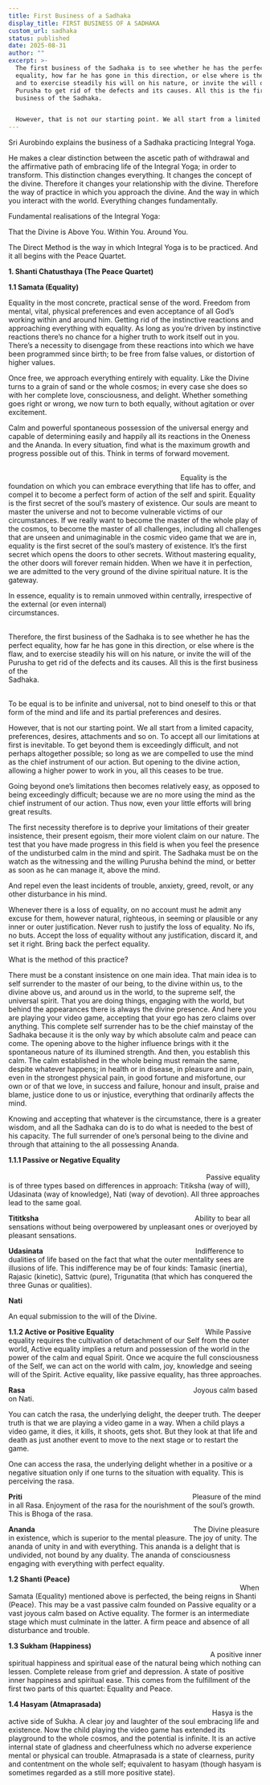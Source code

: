 ```yaml
---
title: First Business of a Sadhaka
display_title: FIRST BUSINESS OF A SADHAKA
custom_url: sadhaka
status: published
date: 2025-08-31
author: ""
excerpt: >-
  The first business of the Sadhaka is to see whether he has the perfect
  equality, how far he has gone in this direction, or else where is the flaw,
  and to exercise steadily his will on his nature, or invite the will of the
  Purusha to get rid of the defects and its causes. All this is the first
  business of the Sadhaka. 


  However, that is not our starting point. We all start from a limited capacity, preferences, desires, attachments and so on. To accept all our limitations at first is inevitable. To get beyond them is exceedingly difficult, and not perhaps altogether possible; so long as we are compelled to use the mind as the chief instrument of our action. But opening to the divine action, allowing a higher power to work in you, all this ceases to be true.
---
```

Sri Aurobindo explains the business of a Sadhaka practicing Integral Yoga.

He makes a clear distinction between the ascetic path of withdrawal and the affirmative path of embracing life of the Integral Yoga; in order to transform. This distinction changes everything. It changes the concept of the divine. Therefore it changes your relationship with the divine. Therefore the way of practice in which you approach the divine. And the way in which you interact with the world. Everything changes fundamentally.

Fundamental realisations of the Integral Yoga:

That the Divine is Above You. Within You. Around You.

The Direct Method is the way in which Integral Yoga is to be practiced. And it all begins with the Peace Quartet.

**1. Shanti Chatusthaya (The Peace Quartet)**

**1.1 Samata (Equality)**                    

Equality in the most concrete, practical sense of the word. Freedom from mental, vital, physical preferences and even acceptance of all God’s working within and around him. Getting rid of the instinctive reactions and approaching everything with equality. As long as you’re driven by instinctive reactions there’s no chance for a higher truth to work itself out in you. There’s a necessity to disengage from these reactions into which we have been programmed since birth; to be free from false values, or distortion of higher values. 

Once free, we approach everything entirely with equality. Like the Divine turns to a grain of sand or the whole cosmos; in every case she does so with her complete love, consciousness, and delight. Whether something goes right or wrong, we now turn to both equally, without agitation or over excitement. 

Calm and powerful spontaneous possession of the universal energy and capable of determining easily and happily all its reactions in the Oneness and the Ananda. In every situation, find what is the maximum growth and progress possible out of this. Think in terms of forward movement.               

                                                                                                                                                                                                                       Equality is the foundation on which you can embrace everything that life has to offer, and compel it to become a perfect form of action of the self and spirit. Equality is the first secret of the soul’s mastery of existence. Our souls are meant to master the universe and not to become vulnerable victims of our circumstances. If we really want to become the master of the whole play of the cosmos, to become the master of all challenges, including all challenges that are unseen and unimaginable in the cosmic video game that we are in, equality is the first secret of the soul’s mastery of existence. It’s the first secret which opens the doors to other secrets. Without mastering equality, the other doors will forever remain hidden. When we have it in perfection, we are admitted to the very ground of the divine spiritual nature. It is the gateway. 

In essence, equality is to remain unmoved within centrally, irrespective of the external (or even internal) circumstances.                                                                                                                                  

Therefore, the first business of the Sadhaka is to see whether he has the perfect equality, how far he has gone in this direction, or else where is the flaw, and to exercise steadily his will on his nature, or invite the will of the Purusha to get rid of the defects and its causes. All this is the first business of the Sadhaka.                                                                                                                                                                                           

To be equal is to be infinite and universal, not to bind oneself to this or that form of the mind and life and its partial preferences and desires. 

However, that is not our starting point. We all start from a limited capacity, preferences, desires, attachments and so on. To accept all our limitations at first is inevitable. To get beyond them is exceedingly difficult, and not perhaps altogether possible; so long as we are compelled to use the mind as the chief instrument of our action. But opening to the divine action, allowing a higher power to work in you, all this ceases to be true. 

Going beyond one’s limitations then becomes relatively easy, as opposed to being exceedingly difficult; because we are no more using the mind as the chief instrument of our action. Thus now, even your little efforts will bring great results.                                                                         

The first necessity therefore is to deprive your limitations of their greater insistence, their present egoism, their more violent claim on our nature. The test that you have made progress in this field is when you feel the presence of the undisturbed calm in the mind and spirit. The Sadhaka must be on the watch as the witnessing and the willing Purusha behind the mind, or better as soon as he can manage it, above the mind. 

And repel even the least incidents of trouble, anxiety, greed, revolt, or any other disturbance in his mind. 

Whenever there is a loss of equality, on no account must he admit any excuse for them, however natural, righteous, in seeming or plausible or any inner or outer justification. Never rush to justify the loss of equality. No ifs, no buts. Accept the loss of equality without any justification, discard it, and set it right. Bring back the perfect equality.

What is the method of this practice?    

There must be a constant insistence on one main idea. That main idea is to self surrender to the master of our being, to the divine within us, to the divine above us, and around us in the world, to the supreme self, the universal spirit. That you are doing things, engaging with the world, but behind the appearances there is always the divine presence. And here you are playing your video game, accepting that your ego has zero claims over anything. This complete self surrender has to be the chief mainstay of the Sadhaka because it is the only way by which absolute calm and peace can come. The opening above to the higher influence brings with it the spontaneous nature of its illumined strength. And then, you establish this calm. The calm established in the whole being must remain the same, despite whatever happens; in health or in disease, in pleasure and in pain, even in the strongest physical pain, in good fortune and misfortune, our own or of that we love, in success and failure, honour and insult, praise and blame, justice done to us or injustice, everything that ordinarily affects the mind. 

Knowing and accepting that whatever is the circumstance, there is a greater wisdom, and all the Sadhaka can do is to do what is needed to the best of his capacity. The full surrender of one’s personal being to the divine and through that attaining to the all possessing Ananda.       

**1.1.1 Passive or Negative Equality**                                                                                                                                                                                                                                     Passive equality is of three types based on differences in approach: Titiksha (way of will), Udasinata (way of knowledge), Nati (way of devotion). All three approaches lead to the same goal.     

**Tititksha**                                                                               Ability to bear all sensations without being overpowered by unpleasant ones or overjoyed by pleasant sensations.

**Udasinata**                                                                             Indifference to dualities of life based on the fact that what the outer mentality sees are illusions of life. This indifference may be of four kinds: Tamasic (inertia), Rajasic (kinetic), Sattvic (pure), Trigunatita (that which has conquered the three Gunas or qualities).

**Nati**

An equal submission to the will of the Divine.

**1.1.2 Active or Positive Equality**                                              While Passive equality requires the cultivation of detachment of our Self from the outer world, Active equality implies a return and possession of the world in the power of the calm and equal Spirit. Once we acquire the full consciousness of the Self, we can act on the world with calm, joy, knowledge and seeing will of the Spirit. Active equality, like passive equality, has three approaches.

**Rasa**                                                                                     Joyous calm based on Nati.

You can catch the rasa, the underlying delight, the deeper truth. The deeper truth is that we are playing a video game in a way. When a child plays a video game, it dies, it kills, it shoots, gets shot. But they look at that life and death as just another event to move to the next stage or to restart the game. 

One can access the rasa, the underlying delight whether in a positive or a negative situation only if one turns to the situation with equality. This is perceiving the rasa.                   

**Priti**                                                                                      Pleasure of the mind in all Rasa. Enjoyment of the rasa for the nourishment of the soul’s growth. This is Bhoga of the rasa.         

**Ananda**                                                                                The Divine pleasure in existence, which is superior to the mental pleasure. The joy of unity. The ananda of unity in and with everything. This ananda is a delight that is undivided, not bound by any duality. The ananda of consciousness engaging with everything with perfect equality. 

**1.2 Shanti (Peace)**                                                                                                                        When Samata (Equality) mentioned above is perfected, the being reigns in Shanti (Peace). This may be a vast passive calm founded on Passive equality or a vast joyous calm based on Active equality. The former is an intermediate stage which must culminate in the latter. A firm peace and absence of all disturbance and trouble. 

**1.3 Sukham (Happiness)**                                                                                                               A positive inner spiritual happiness and spiritual ease of the natural being which nothing can lessen. Complete release from grief and depression. A state of positive inner happiness and spiritual ease. This comes from the fulfillment of the first two parts of this quartet: Equality and Peace.

**1.4 Hasyam (Atmaprasada)**                                                                                                         Hasya is the active side of Sukha. A clear joy and laughter of the soul embracing life and existence. Now the child playing the video game has extended its playground to the whole cosmos, and the potential is infinite. It is an active internal state of gladness and cheerfulness which no adverse experience mental or physical can trouble. Atmaprasada is a state of clearness, purity and contentment on the whole self; equivalent to hasyam (though hasyam is sometimes regarded as a still more positive state).